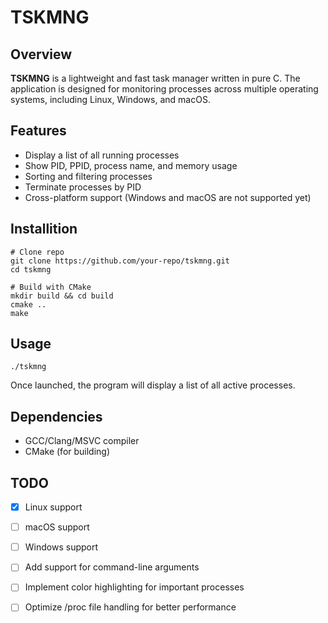 # TSKMNG

## Overview
**TSKMNG** is a lightweight and fast task manager written in pure C. The application is designed for monitoring processes across multiple operating systems, including Linux, Windows, and macOS.

## Features
- Display a list of all running processes
- Show PID, PPID, process name, and memory usage
- Sorting and filtering processes
- Terminate processes by PID
- Cross-platform support (Windows and macOS are not supported yet)

## Installition
```
# Clone repo
git clone https://github.com/your-repo/tskmng.git
cd tskmng

# Build with CMake
mkdir build && cd build
cmake ..
make
```

## Usage
```
./tskmng
```
Once launched, the program will display a list of all active processes.

## Dependencies
- GCC/Clang/MSVC compiler
- CMake (for building)

## TODO
- [x] Linux support
- [ ] macOS support
- [ ] Windows support
- [ ] Add support for command-line arguments
- [ ] Implement color highlighting for important processes
- [ ] Optimize /proc file handling for better performance

